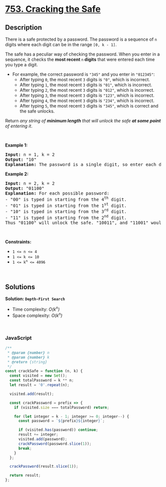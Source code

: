 # [753. Cracking the Safe](https://leetcode.com/problems/cracking-the-safe)

## Description

<div class="elfjS" data-track-load="description_content"><p>There is a safe protected by a password. The password is a sequence of <code>n</code> digits where each digit can be in the range <code>[0, k - 1]</code>.</p>

<p>The safe has a peculiar way of checking the password. When you enter in a sequence, it checks the <strong>most recent </strong><code>n</code><strong> digits</strong> that were entered each time you type a digit.</p>

<ul>
	<li>For example, the correct password is <code>"345"</code> and you enter in <code>"012345"</code>:
	<ul>
		<li>After typing <code>0</code>, the most recent <code>3</code> digits is <code>"0"</code>, which is incorrect.</li>
		<li>After typing <code>1</code>, the most recent <code>3</code> digits is <code>"01"</code>, which is incorrect.</li>
		<li>After typing <code>2</code>, the most recent <code>3</code> digits is <code>"012"</code>, which is incorrect.</li>
		<li>After typing <code>3</code>, the most recent <code>3</code> digits is <code>"123"</code>, which is incorrect.</li>
		<li>After typing <code>4</code>, the most recent <code>3</code> digits is <code>"234"</code>, which is incorrect.</li>
		<li>After typing <code>5</code>, the most recent <code>3</code> digits is <code>"345"</code>, which is correct and the safe unlocks.</li>
	</ul>
	</li>
</ul>

<p>Return <em>any string of <strong>minimum length</strong> that will unlock the safe <strong>at some point</strong> of entering it</em>.</p>

<p>&nbsp;</p>
<p><strong class="example">Example 1:</strong></p>

<pre><strong>Input:</strong> n = 1, k = 2
<strong>Output:</strong> "10"
<strong>Explanation:</strong> The password is a single digit, so enter each digit. "01" would also unlock the safe.
</pre>

<p><strong class="example">Example 2:</strong></p>

<pre><strong>Input:</strong> n = 2, k = 2
<strong>Output:</strong> "01100"
<strong>Explanation:</strong> For each possible password:
- "00" is typed in starting from the 4<sup>th</sup> digit.
- "01" is typed in starting from the 1<sup>st</sup> digit.
- "10" is typed in starting from the 3<sup>rd</sup> digit.
- "11" is typed in starting from the 2<sup>nd</sup> digit.
Thus "01100" will unlock the safe. "10011", and "11001" would also unlock the safe.
</pre>

<p>&nbsp;</p>
<p><strong>Constraints:</strong></p>

<ul>
	<li><code>1 &lt;= n &lt;= 4</code></li>
	<li><code>1 &lt;= k &lt;= 10</code></li>
	<li><code>1 &lt;= k<sup>n</sup> &lt;= 4096</code></li>
</ul>
</div>

<p>&nbsp;</p>

## Solutions

**Solution: `Depth-First Search`**

- Time complexity: <em>O(k<sup>n</sup>)</em>
- Space complexity: <em>O(k<sup>n</sup>)</em>

<p>&nbsp;</p>

### **JavaScript**

```js
/**
 * @param {number} n
 * @param {number} k
 * @return {string}
 */
const crackSafe = function (n, k) {
  const visited = new Set();
  const totalPassword = k ** n;
  let result = '0'.repeat(n);

  visited.add(result);

  const crackPassword = prefix => {
    if (visited.size === totalPassword) return;

    for (let integer = k - 1; integer >= 0; integer--) {
      const password = `${prefix}${integer}`;

      if (visited.has(password)) continue;
      result += integer;
      visited.add(password);
      crackPassword(password.slice(1));
      break;
    }
  };

  crackPassword(result.slice(1));

  return result;
};
```

